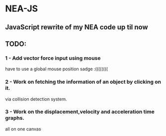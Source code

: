 # NEA-JS
## JavaScript rewrite of my NEA code up til now

## TODO:
### 1 - Add vector force input using mouse
  have to use a global mouse position sadge :((((((((
### 2 - Work on fetching the information of an object by clicking on it.
  via collision detection system.
### 3 - Work on the displacement,velocity and acceleration time graphs.
  all on one canvas
